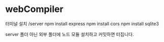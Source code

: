 # webCompiler

터미널 설치
/server
    npm install express
    npm install cors
    npm install sqlite3

server 폴더 아닌 외부 폴더에 노드 모듈 설치하고 커밋하면 터집니다.
